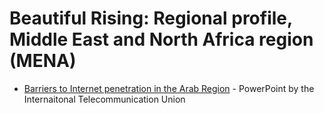 Beautiful Rising: Regional profile, Middle East and North Africa region (MENA) 
==============================================================================


* [Barriers to Internet penetration in the Arab Region](http://www.itu.int/arabinternet2001/documents/ppt/document14.ppt) - PowerPoint by the Internaitonal Telecommunication Union
